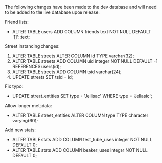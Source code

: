 The following changes have been made to the dev database and will need to be added to the live database upon release.

Friend lists:

- ALTER TABLE users ADD COLUMN friends text NOT NULL DEFAULT '[]'::text;

Street instancing changes:

1. ALTER TABLE streets ALTER COLUMN id TYPE varchar(32);
1. ALTER TABLE streets ADD COLUMN uid integer NOT NULL DEFAULT -1 REFERENCES users(id);
1. ALTER TABLE streets ADD COLUMN tsid varchar(24);
1. UPDATE streets SET tsid = id;

Fix typo:

- UPDATE street_entities SET type = 'Jellisac' WHERE type = 'Jellasic';

Allow longer metadata:

- ALTER TABLE street_entities ALTER COLUMN type TYPE character varying(60);

Add new stats:

- ALTER TABLE stats ADD COLUMN test_tube_uses integer NOT NULL DEFAULT 0;
- ALTER TABLE stats ADD COLUMN beaker_uses integer NOT NULL DEFAULT 0;